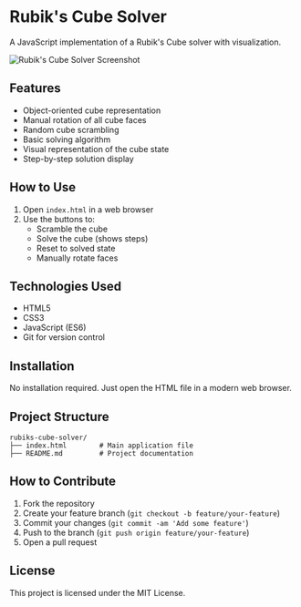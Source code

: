# Rubik's Cube Solver

A JavaScript implementation of a Rubik's Cube solver with visualization.

![Rubik's Cube Solver Screenshot](screenshot.png)

## Features

- Object-oriented cube representation
- Manual rotation of all cube faces
- Random cube scrambling
- Basic solving algorithm
- Visual representation of the cube state
- Step-by-step solution display

## How to Use

1. Open `index.html` in a web browser
2. Use the buttons to:
   - Scramble the cube
   - Solve the cube (shows steps)
   - Reset to solved state
   - Manually rotate faces

## Technologies Used

- HTML5
- CSS3
- JavaScript (ES6)
- Git for version control

## Installation

No installation required. Just open the HTML file in a modern web browser.

## Project Structure

```
rubiks-cube-solver/
├── index.html        # Main application file
├── README.md         # Project documentation

```

## How to Contribute

1. Fork the repository
2. Create your feature branch (`git checkout -b feature/your-feature`)
3. Commit your changes (`git commit -am 'Add some feature'`)
4. Push to the branch (`git push origin feature/your-feature`)
5. Open a pull request

## License

This project is licensed under the MIT License.
